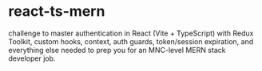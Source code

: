 # react-ts-mern
challenge to master authentication in React (Vite + TypeScript) with Redux Toolkit, custom hooks, context, auth guards, token/session expiration, and everything else needed to prep you for an MNC-level MERN stack developer job.
